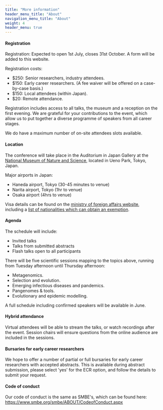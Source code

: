 ```yaml
---
title: "More information"
header_menu_title: "About"
navigation_menu_title: "About"
weight: 4
header_menu: true
---
```


#### Registration
Registration: Expected to open 1st July, closes 31st October. A form will be added
to this website.

Registration costs:
- $250: Senior researchers, industry attendees.
- $150: Early career researchers. (A fee waiver will be offered on a case-by-case basis.)
- $150: Local attendees (within Japan).
- $20: Remote attendance.

Registration includes access to all talks, the museum and a reception on the first evening.
We are grateful for your contributions to the event, which allow us to put together
a diverse programme of speakers from all career stages.

We do have a maximum number of on-site attendees slots available.

#### Location
The conference will take place in the Auditorium in Japan Gallery at the
[National Museum of Nature and Science](https://www.kahaku.go.jp/english/), located in
Ueno Park, Tokyo, Japan.

Major airports in Japan:
* Haneda airport, Tokyo (30-45 minutes to venue)
* Narita airport, Tokyo (1hr to venue)
* Osaka airport (4hrs to venue)

Visa details can be found on the [ministry of foreign affairs website](https://www.mofa.go.jp/j_info/visit/visa/index.html),
including a [list of nationalities which can obtain an exemption](https://www.mofa.go.jp/j_info/visit/visa/short/novisa.html).

#### Agenda
The schedule will include:
- Invited talks
- Talks from submitted abstracts
- Flash talks open to all participants

There will be five scientific sessions mapping to the topics above, running from Tuesday afternoon until
Thursday afternoon:
- Metagenomics.
- Selection and evolution.
- Emerging infectious diseases and pandemics.
- Pangenomes & tools.
- Evolutionary and epidemic modelling.

A full schedule including confirmed speakers will be available in June.

#### Hybrid attendance
Virtual attendees will be able to stream the talks, or watch recordings after the event.
Session chairs will ensure questions from the online audience are included in the sessions.


#### Bursaries for early career researchers
We hope to offer a number of partial or full bursaries for early career researchers
with accepted abstracts. This is available during abstract submission, please
select 'yes' for the ECR option, and follow the details to submit your request.


#### Code of conduct
Our code of conduct is the same as SMBE's, which can be found here: https://www.smbe.org/smbe/ABOUT/CodeofConduct.aspx
